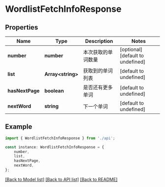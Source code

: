 # WordlistFetchInfoResponse


## Properties

Name | Type | Description | Notes
------------ | ------------- | ------------- | -------------
**number** | **number** | 本次获取的单词数量 | [optional] [default to undefined]
**list** | **Array&lt;string&gt;** | 获取到的单词列表 | [default to undefined]
**hasNextPage** | **boolean** | 是否还有更多单词 | [default to undefined]
**nextWord** | **string** | 下一个单词 | [default to undefined]

## Example

```typescript
import { WordlistFetchInfoResponse } from './api';

const instance: WordlistFetchInfoResponse = {
    number,
    list,
    hasNextPage,
    nextWord,
};
```

[[Back to Model list]](../README.md#documentation-for-models) [[Back to API list]](../README.md#documentation-for-api-endpoints) [[Back to README]](../README.md)
